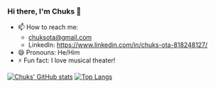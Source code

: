 ### Hi there, I'm Chuks 👋



<!-- - 🔭 I’m currently working on ...
- 🌱 I’m currently learning ...
- 👯 I’m looking to collaborate on ...
- 🤔 I’m looking for help with ...
- 💬 Ask me about ... -->
  
- 📫 How to reach me: 
    * chuksota@gmail.com
    * LinkedIn: https://www.linkedin.com/in/chuks-ota-818248127/
- 😄 Pronouns: He/Him
- ⚡ Fun fact: I love musical theater!


[![Chuks' GitHub stats](https://github-readme-stats.vercel.app/api?username=chuksota&show_icons=true&theme=dark&count_private=true)](https://github.com/chuksota/github-readme-stats)
[![Top Langs](https://github-readme-stats.vercel.app/api/top-langs/?username=chuksota&layout=compact)](https://github.com/anuraghazra/github-readme-stats)

